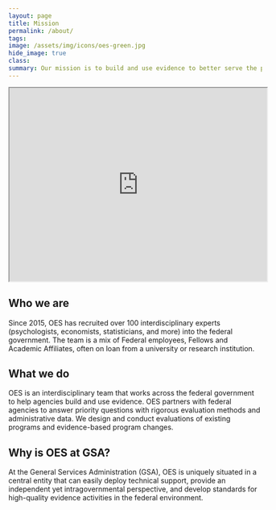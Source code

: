 ```yaml
---
layout: page
title: Mission
permalink: /about/
tags: 
image: /assets/img/icons/oes-green.jpg
hide_image: true
class:
summary: Our mission is to build and use evidence to better serve the public.
---
```

<iframe src="https://www.youtube.com/embed/T_Vk4gwCs58" width="512" height="384"></iframe>

## Who we are
 
Since 2015, OES has recruited over 100 interdisciplinary experts (psychologists, economists, statisticians, and more) into the federal government. The team is a mix of Federal employees, Fellows and Academic Affiliates, often on loan from a university or research institution.

## What we do

OES is an interdisciplinary team that works across the federal government to help agencies build and use evidence. OES partners with federal agencies to answer priority questions with rigorous evaluation methods and administrative data. We design and conduct evaluations of existing programs and evidence-based program changes.

## Why is OES at GSA?

At the General Services Administration (GSA), OES is uniquely situated in a central entity that can easily deploy technical support, provide an independent yet intragovernmental perspective, and develop standards for high-quality evidence activities in the federal environment.
